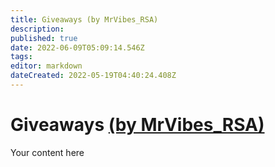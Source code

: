 ```yaml
---
title: Giveaways (by MrVibes_RSA)
description: 
published: true
date: 2022-06-09T05:09:14.546Z
tags: 
editor: markdown
dateCreated: 2022-05-19T04:40:24.408Z
---
```


# Giveaways [(by MrVibes_RSA)](https://www.twitch.tv/mrvibes_rsa)
Your content here